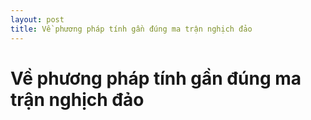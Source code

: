 ```yaml
---
layout: post
title: Về phương pháp tính gần đúng ma trận nghịch đảo
---
```

# Về phương pháp tính gần đúng ma trận nghịch đảo